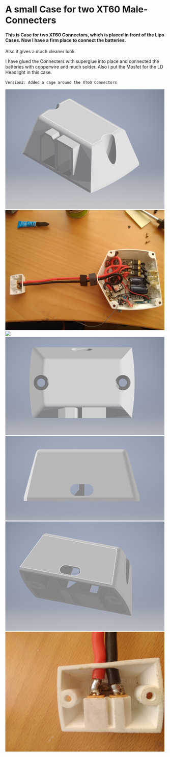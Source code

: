 # A small Case for two XT60 Male-Connecters

#### This is Case for two XT60 Connectors, which is placed in front of the Lipo Cases. Now I have a firm place to connect the batteries.
Also it gives a much cleaner look.

I have glued the Connecters with superglue into place and connected the batteries with copperwire and much solder.
Also i put the Mosfet for the LD Headlight in this case.

`Version2: Added a cage around the XT60 Connectors`

<img src="/Inventor%20Files/XT-60%20Box/1.PNG" width="500">
<img src="https://github.com/VinFar/Electric-Longboard/blob/master/Photos/IMG_20170806_193908.jpg" width="500">
<img src="/Inventor%20Files/XT-60%20Box/2.NG" width="500">
<img src="/Inventor%20Files/XT-60%20Box/3.PNG" width="500">
<img src="/Inventor%20Files/XT-60%20Box/4.PNG" width="500">
<img src="/Inventor%20Files/XT-60%20Box/5.PNG" width="500">
<img src="https://github.com/VinFar/Electric-Longboard/blob/master/Photos/IMG_20170806_193857.jpg" width="500">
